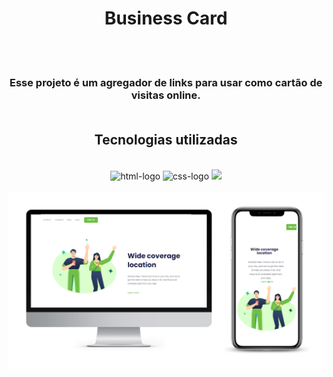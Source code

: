 <div align="center">

<H1>Business Card</h1>
<br>
<br>
<h3>Esse projeto  é um agregador de links para usar como cartão de visitas online.
<br>
<br>
<h2> Tecnologias utilizadas</h2>
<br>
 <img src="https://img.shields.io/badge/HTML5-E34F26?style=for-the-badge&logo=html5&logoColor=white" alt="html-logo"/>
 <img src="https://img.shields.io/badge/CSS3-1572B6?style=for-the-badge&logo=css3&logoColor=white" alt="css-logo"/>
 <img src="https://img.shields.io/badge/JavaScript-F7DF1E?style=for-the-badge&logo=javascript&logoColor=black">
<br>
<br>
<img src="https://github.com/gabrielabade/cell_phone_plan_landing_page/blob/master/img/versao-desktop-e-mobile.png?raw=true" alt="versao-desktop-e-mobile" width="550px"/>

</div>
